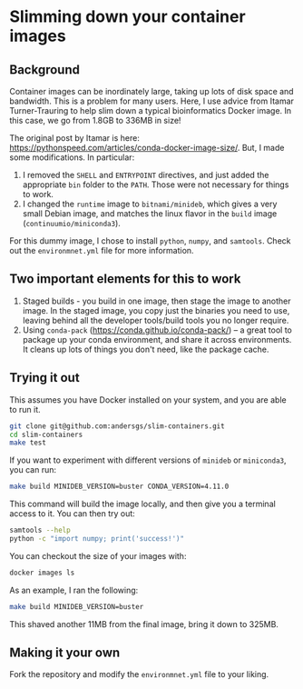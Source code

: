 # Slimming down your container images

## Background

Container images can be inordinately large, taking up lots of disk space and bandwidth. This is a problem for many users. Here, I use advice from Itamar Turner-Trauring to help slim down a typical bioinformatics Docker image. In this case, we go from 1.8GB to 336MB in size!

The original post by Itamar is here: https://pythonspeed.com/articles/conda-docker-image-size/. But, I made some modifications. In particular:

1. I removed the `SHELL` and `ENTRYPOINT` directives, and just added the appropriate `bin` folder to the `PATH`. Those were not necessary for things to work.
2. I changed the `runtime` image to `bitnami/minideb`, which gives a very small Debian image, and matches the linux flavor in the `build` image (`continuumio/miniconda3`).

For this dummy image, I chose to install `python`, `numpy`, and `samtools`. Check out the `environmnet.yml` file for more information.

## Two important elements for this to work

1. Staged builds - you build in one image, then stage the image to another image. In the staged image, you copy just the binaries you need to use, leaving behind all the developer tools/build tools you no longer require.
2. Using `conda-pack` (https://conda.github.io/conda-pack/) – a great tool to package up your conda environment, and share it across environments. It cleans up lots of things you don't need, like the package cache.

## Trying it out

This assumes you have Docker installed on your system, and you are able to run it.

```bash
git clone git@github.com:andersgs/slim-containers.git
cd slim-containers
make test
```

If you want to experiment with different versions of `minideb` or `miniconda3`, you can run:

```bash
make build MINIDEB_VERSION=buster CONDA_VERSION=4.11.0
```

This command will build the image locally, and then give you a terminal access to it. You can then try out:

```bash
samtools --help
python -c "import numpy; print('success!')"
```

You can checkout the size of your images with:

```bash
docker images ls
```

As an example, I ran the following:

```bash
make build MINIDEB_VERSION=buster
```

This shaved another 11MB from the final image, bring it down to 325MB.

## Making it your own

Fork the repository and modify the `environmnet.yml` file to your liking.